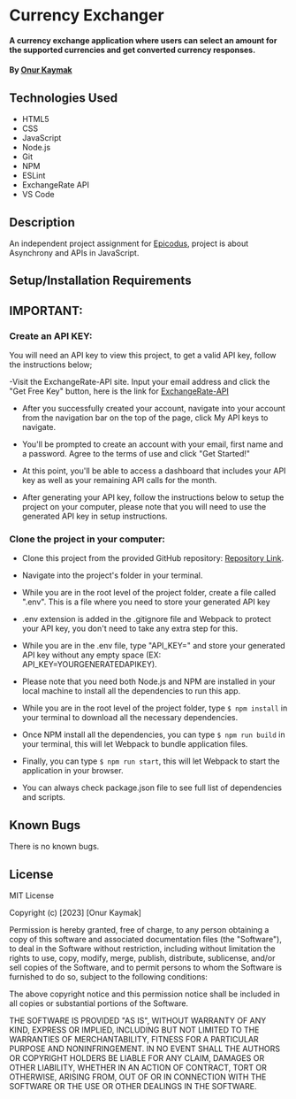# Currency Exchanger

#### A currency exchange application where users can select an amount for the supported currencies and get converted currency responses.

#### By [Onur Kaymak](https://onurkaymak.com)

## Technologies Used

- HTML5
- CSS
- JavaScript
- Node.js
- Git
- NPM
- ESLint
- ExchangeRate API
- VS Code

## Description

An independent project assignment for [Epicodus](https://www.epicodus.com/), project is about Asynchrony and APIs in JavaScript.

## Setup/Installation Requirements

## IMPORTANT:

### Create an API KEY:

You will need an API key to view this project, to get a valid API key, follow the instructions below;

-Visit the ExchangeRate-API site. Input your email address and click the "Get Free Key" button, here is the link for [ExchangeRate-API](https://www.exchangerate-api.com/)

- After you successfully created your account, navigate into your account from the navigation bar on the top of the page, click My API keys to navigate.

- You'll be prompted to create an account with your email, first name and a password. Agree to the terms of use and click "Get Started!"

- At this point, you'll be able to access a dashboard that includes your API key as well as your remaining API calls for the month.

- After generating your API key, follow the instructions below to setup the project on your computer, please note that you will need to use the generated API key in setup instructions.

### Clone the project in your computer:

- Clone this project from the provided GitHub repository: [Repository Link](https://github.com/onurkaymak/currency-exchanger).

- Navigate into the project's folder in your terminal.

- While you are in the root level of the project folder, create a file called ".env". This is a file where you need to store your generated API key

- .env extension is added in the .gitignore file and Webpack to protect your API key, you don't need to take any extra step for this.

- While you are in the .env file, type "API_KEY=" and store your generated API key without any empty space (EX: API_KEY=YOURGENERATEDAPIKEY).

- Please note that you need both Node.js and NPM are installed in your local machine to install all the dependencies to run this app.

- While you are in the root level of the project folder, type `$ npm install` in your terminal to download all the necessary dependencies.

- Once NPM install all the dependencies, you can type `$ npm run build` in your terminal, this will let Webpack to bundle application files.

- Finally, you can type `$ npm run start`, this will let Webpack to start the application in your browser.

- You can always check package.json file to see full list of dependencies and scripts.

## Known Bugs

There is no known bugs.

## License

MIT License

Copyright (c) [2023] [Onur Kaymak]

Permission is hereby granted, free of charge, to any person obtaining a copy
of this software and associated documentation files (the "Software"), to deal
in the Software without restriction, including without limitation the rights
to use, copy, modify, merge, publish, distribute, sublicense, and/or sell
copies of the Software, and to permit persons to whom the Software is
furnished to do so, subject to the following conditions:

The above copyright notice and this permission notice shall be included in all
copies or substantial portions of the Software.

THE SOFTWARE IS PROVIDED "AS IS", WITHOUT WARRANTY OF ANY KIND, EXPRESS OR
IMPLIED, INCLUDING BUT NOT LIMITED TO THE WARRANTIES OF MERCHANTABILITY,
FITNESS FOR A PARTICULAR PURPOSE AND NONINFRINGEMENT. IN NO EVENT SHALL THE
AUTHORS OR COPYRIGHT HOLDERS BE LIABLE FOR ANY CLAIM, DAMAGES OR OTHER
LIABILITY, WHETHER IN AN ACTION OF CONTRACT, TORT OR OTHERWISE, ARISING FROM,
OUT OF OR IN CONNECTION WITH THE SOFTWARE OR THE USE OR OTHER DEALINGS IN THE
SOFTWARE.
